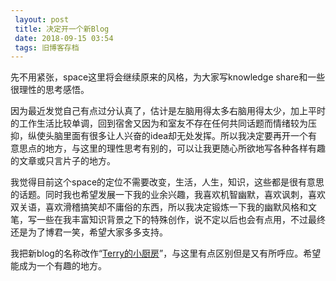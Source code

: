 ```yaml
---
 layout: post
 title: 决定开一个新Blog
 date: 2018-09-15 03:54
 tags: 旧博客存档
---
```

先不用紧张，space这里将会继续原来的风格，为大家写knowledge share和一些很理性的思考感悟。



因为最近发觉自己有点过分认真了，估计是左脑用得太多右脑用得太少，加上平时的工作生活比较单调，回到宿舍又因为和室友不存在任何共同话题而情绪较为压抑，纵使头脑里面有很多让人兴奋的idea却无处发挥。所以我决定要再开一个有意思点的地方，与这里的理性思考有别的，可以让我更随心所欲地写各种各样有趣的文章或只言片子的地方。



我觉得目前这个space的定位不需要改变，生活，人生，知识，这些都是很有意思的话题。同时我也希望发展一下我的业余兴趣，我喜欢机智幽默，喜欢讽刺，喜欢双关语，喜欢滑稽搞笑却不庸俗的东西，所以我决定锻炼一下我的幽默风格和文笔，写一些在我丰富知识背景之下的特殊创作，说不定以后也会有点用，不过最终还是为了博君一笑，希望大家多多支持。



我把新blog的名称改作“[Terry的小厨房](http://my.opera.com/terryoy/blog/)”，与这里有点区别但是又有所呼应。希望能成为一个有趣的地方。

